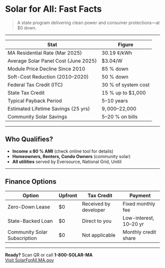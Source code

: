 <!-- One-Page Fact Sheet -->

# Solar for All: Fast Facts

> A state program delivering clean power and consumer protections—at $0 down.

---

| **Stat**                             | **Figure**          |
| ------------------------------------ | ------------------- |
| MA Residential Rate (Mar 2025)       | 30.19 ¢/kWh         |
| Average Solar Panel Cost (June 2025) | $3.04/W             |
| Module Price Decline Since 2010      | 85 % down           |
| Soft-Cost Reduction (2010–2020)      | 50 % down           |
| Federal Tax Credit (ITC)             | 30 % of system cost |
| State Tax Credit                     | 15 % up to $1,000   |
| Typical Payback Period               | 5–10 years          |
| Estimated Lifetime Savings (25 yrs)  | $9,000–$22,000      |
| Community Solar Savings              | 5–20 % on bills     |

---

## Who Qualifies?

- **Income ≤ 80 % AMI** (check online tool for details)
- **Homeowners, Renters, Condo Owners** (community solar)
- **All utilities** served by Eversource, National Grid, Unitil

---

## Finance Options

| **Option**                   | **Upfront** | **Tax Credit**        | **Payment**            |
| ---------------------------- | ----------- | --------------------- | ---------------------- |
| Zero-Down Lease              | $0          | Received by developer | Fixed monthly fee      |
| State-Backed Loan            | $0          | Direct to you         | Low-interest, 10–20 yr |
| Community Solar Subscription | $0          | Not applicable        | Monthly credit share   |

---

**Ready?** Scan QR or call **1-800-SOLAR-MA**  
[Visit SolarForAll.MA.gov](https://SolarForAll.MA.gov)

